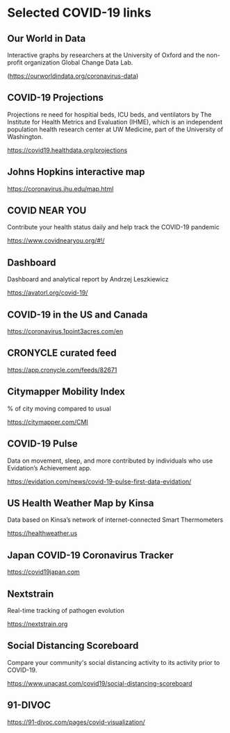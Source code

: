 # Selected COVID-19 links

## Our World in Data

Interactive graphs by researchers at the University of Oxford and the non-profit organization Global Change Data Lab. 

(https://ourworldindata.org/coronavirus-data)

## COVID-19 Projections

Projections re need for hospitial beds, ICU beds, and ventilators by The Institute for Health Metrics and Evaluation (IHME), which is an independent population health research center at UW Medicine, part of the University of Washington.

https://covid19.healthdata.org/projections

## Johns Hopkins interactive map

https://coronavirus.jhu.edu/map.html

## COVID NEAR YOU

Contribute your health status daily and help track the COVID-19 pandemic

https://www.covidnearyou.org/#!/

## Dashboard

Dashboard and analytical report by Andrzej Leszkiewicz

https://avatorl.org/covid-19/

## COVID-19 in the US and Canada

https://coronavirus.1point3acres.com/en

## CRONYCLE curated feed

https://app.cronycle.com/feeds/82671

## Citymapper Mobility Index

% of city moving compared to usual

https://citymapper.com/CMI

## COVID-19 Pulse

Data on movement, sleep, and more contributed by individuals who use Evidation’s Achievement app.

https://evidation.com/news/covid-19-pulse-first-data-evidation/

## US Health Weather Map by Kinsa

Data based on Kinsa’s network of internet-connected Smart Thermometers

https://healthweather.us

## Japan COVID-19 Coronavirus Tracker

https://covid19japan.com

## Nextstrain

Real-time tracking of pathogen evolution

https://nextstrain.org

## Social Distancing Scoreboard

Compare your community's social distancing activity to its activity prior to COVID-19.

https://www.unacast.com/covid19/social-distancing-scoreboard

## 91-DIVOC

https://91-divoc.com/pages/covid-visualization/


